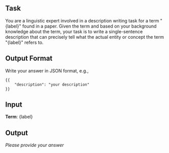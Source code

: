 ## Task

You are a linguistic expert involved in a description writing task for a term "{label}" found in a paper. Given the term and based on your background knowledge about the term, your task is to write a single-sentence description that can precisely tell what the actual entity or concept the term "{label}" refers to.

## Output Format

Write your answer in JSON format, e.g.,

```
{{
    "description": "your description"
}}
```

## Input

**Term**: {label}

## Output

*Please provide your answer*